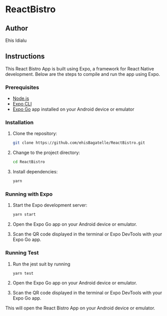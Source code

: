 # ReactBistro

## Author

Ehis Idialu

## Instructions

This React Bistro App is built using Expo, a framework for React Native development. Below are the steps to compile and run the app using Expo.

### Prerequisites

- [Node.js](https://nodejs.org/)
- [Expo CLI](https://docs.expo.dev/get-started/installation/)
- [Expo Go](https://expo.dev/client) app installed on your Android device or emulator

### Installation

1. Clone the repository:

    ```bash
    git clone https://github.com/ehisBagatelle/ReactBistro.git
    ```

2. Change to the project directory:

    ```bash
    cd ReactBistro
    ```

3. Install dependencies:

    ```bash
    yarn 
    ```

### Running with Expo

1. Start the Expo development server:

    ```bash
    yarn start
    ```

2. Open the Expo Go app on your Android device or emulator.

3. Scan the QR code displayed in the terminal or Expo DevTools with your Expo Go app.

### Running Test

1. Run the jest suit by running

    ```bash
    yarn test
    ```

2. Open the Expo Go app on your Android device or emulator.

3. Scan the QR code displayed in the terminal or Expo DevTools with your Expo Go app.

This will open the React Bistro App on your Android device or emulator.


